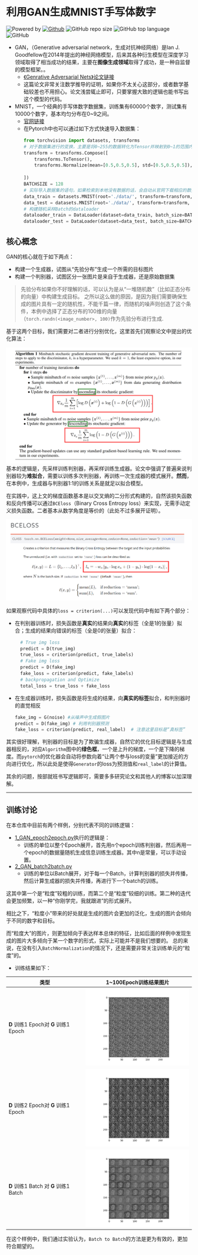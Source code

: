 # 利用GAN生成MNIST手写体数字
![Powered by](https://img.shields.io/badge/Based_on-Pytorch-blue?logo=pytorch)
[![Github](https://img.shields.io/badge/Github_repo-GAN_MNIST_Pytorch-green?logo=github)](https://github.com/SunnyHaze/GAN-MNIST-Pytorch)
![GitHub repo size](https://img.shields.io/github/repo-size/SunnyHaze/GAN-MNIST-Pytorch?logo=hack%20the%20box)
![GitHub top language](https://img.shields.io/github/languages/top/Sunnyhaze/GAN-MNIST-Pytorch?color=green&logo=python)
![GitHub](https://img.shields.io/github/license/Sunnyhaze/GAN-MNIST-Pytorch?logo=license)
- GAN，（Generative adversarial network，生成对抗神经网络）是Ian J. Goodfellow在2014年提出的神经网络模型，后来其各种衍生模型在深度学习领域取得了相当成功的结果，主要在**图像生成领域**取得了成功，是一种自监督的模型框架。。
  - [《Genrative Adversarial Nets》论文链接](https://proceedings.neurips.cc/paper/2014/file/5ca3e9b122f61f8f06494c97b1afccf3-Paper.pdf)
  - 这篇论文非常关注数学推导的证明，如果你不太关心这部分，或者数学基础较差也不用担心。论文浅尝辄止即可，只要掌握大致的逻辑也能书写出这个模型的代码。
- MNIST，一个经典的手写体数字数据集，训练集有60000个数字，测试集有10000个数字，基本均匀分布在0~9之间。
  - [官网链接](http://yann.lecun.com/exdb/mnist/)
  - 在Pytorch中也可以通过如下方式快速导入数据集：
    ```python
    from torchvision import datasets, transforms
    # 对于数据集进行的变换，主要是将0~255的数据转化为Tensor并映射到0~1的范围内
    transform = transforms.Compose([
        transforms.ToTensor(),
        transforms.Normalize(mean=[0.5,0.5,0.5], std=[0.5,0.5,0.5]),

    ])
    BATCHSIZE = 128
    # 实际导入数据集的语句，如果检索到本地没有数据的话，会自动从官网下载相应的数据集并进行预处理
    data_train = datasets.MNIST(root='./data/', transform=transform, train=True, download=True)
    data_test = datasets.MNIST(root='./data/', transform=transform, train=False)
    # 构建随机采样Batch的dataloader
    dataloader_train = DataLoader(dataset=data_train, batch_size=BATCHSIZE, shuffle=True)
    dataloader_test = DataLoader(dataset=data_test, batch_size=BATCHSIZE, shuffle=True)
    ```
## 核心概念
GAN的核心就在于如下两点：
- 构建一个生成器，试图从“先验分布”生成一个所需的目标图片
- 构建一个判别器，试图区分一张图片是来自于生成器，还是原始数据集

> 先验分布如果你不好理解的话，可以认为是从“一堆随机数”（比如正态分布的向量）中构建生成目标。
> 之所以这么做的原因，是因为我们需要确保生成的图片具有一定的随机性，不能千篇一律，而随机的噪声则创造了这个条件，本例中选择了正态分布的100维的向量（`torch.randn(<image_number>, 100)`作为先验分布进行生成.

基于这两个目标，我们需要对二者进行分别优化，这里首先们观察论文中提出的优化算法：

![](images/algorithm.png)
基本的逻辑是，先采样训练判别器，再采样训练生成器。论文中强调了普遍来说判别器较为**难拟合**，需要以训练多次判别器，再训练一次生成器的模式展开。**然而**，在本例中，生成器与判别器1:1的训练关系是就足以拟合模型。

在实践中，这上文的梯度函数基本是以交叉熵的二分形式构建的，自然该损失函数和反向传播可以通过`BCEloss`（Binary Cross Entropy loss）来实现，无需手动定义损失函数。二者基本从数学角度是等价的（此处不过多展开证明）。

![](images/BCELoss.png)

如果观察代码中具体的`loss = criterion(...)`可以发现代码中有如下两个部分：
- 在判别器训练时，损失函数是**真实**的结果向**真实**的标签（全是1的张量）拟合；生成的结果向错误的标签（全是0的张量）拟合：
  ```python
    # True img loss
    predict = D(true_img)
    true_loss = criterion(predict, true_labels)
    # Fake img loss
    predict = D(fake_img)
    fake_loss = criterion(predict, fake_labels)
    # backpropagation and Optimize 
    total_loss = true_loss + fake_loss
  ```
- 在生成器训练时，损失函数是将生成的结果，向**真实的标签**拟合，和判别器时的直觉相反
    ```python
    fake_img = G(noise) #从噪声中生成假图片
    predict = D(fake_img) # 利用判别器预测
    fake_loss = criterion(predict, real_label)  # 注意这里目标是“真标签”
    ```
其实很好理解，判别器的目标是为了欺骗生成器，自然它的优化目标逻辑是与生成器相反的，对应`Algorithm`图中的**绿色框**，一个是上升的梯度，一个是下降的梯度。而`pytorch`的优化器会自动将参数向着“让两个参与loss的变量”更加接近的方向进行优化，所以此处是使得`Generator`的loss为预测值和`real_label`的计算值。

其余的问题，按部就班书写逻辑即可，需要多多研究论文和其他人的博客以加深理解。

--------------------------

## 训练讨论
在本仓库中目前有两个样例，分别代表不同的训练逻辑：
- [1_GAN_epoch2epoch.py](1_GAN_epoch2epoch.py)执行的逻辑是：
  - 训练的单位以整个Epoch展开，首先用n个epoch训练判别器，然后再用一个epoch的数据量随机生成信息训练生成器。其中n是常量，可以手动设置。
- [2_GAN_batch2batch.py](2_GAN_batch2batch.py)
  - 训练的单位以Batch展开，对于每一个Batch，计算判别器的损失并传播，然后计算生成器的损失并传播，再进行下一个batch的训练。

这其中第一个是“粒度”较粗的训练，而第二个是“粒度”较细的训练。第二种的迭代会更加频繁，以一种“你刚学完，我就跟进”的形式展开。

相比之下，“粒度小”带来的好处就是生成的图片会更加的泛化，生成的图片会倾向于不同的数字和目标。

而“粒度大”的图片，则更加倾向于表达样本总体的特征，比如后面的样例中发现生成的图片大多倾向于某一个数字的形式，实际上可能并不是我们想要的。
总的来说，在没有引入`BatchNormalization`的情况下，还是需要非常关注训练单元的“粒度”的。

- 训练结果如下：
  
|类型|1~100Epoch训练结果图片|
|-|-|
|**D** 训练1 Epoch对 **G** 训练1 Epoch|![](images/epoch2epoch.gif)|
|**D** 训练2 Epoch对 **G** 训练1 Epoch|![](images/epoch2two_epoch.gif)|
|**D** 训练1 Batch 对 **G** 训练1 Batch|![](images/batch2batch.gif)|


在这个样例中，我们通过实验认为，`Batch to Batch`的方法是更为有效的，更加符合期望的。